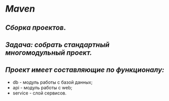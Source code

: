 # **_Maven_**
## _Сборка проектов_.
## _Задача: собрать стандартный многомодульный проект._
 ## _Проект имеет составляющие по функционалу:_

* db - модуль работы с базой данных;
* api - модуль работы с web;
* service - слой сервисов.